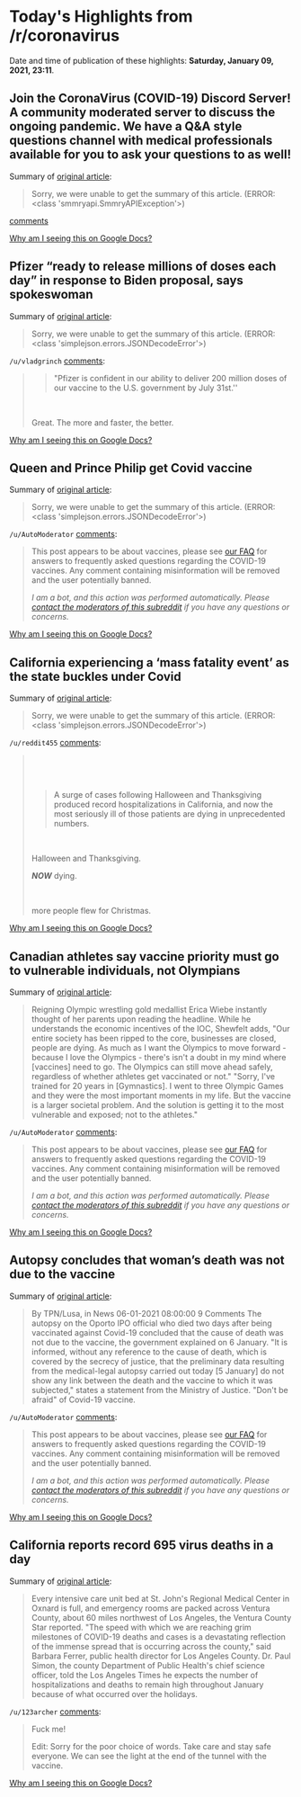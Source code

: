 # Today's Highlights from /r/coronavirus

Date and time of publication of these highlights: **Saturday, January 09, 2021, 23:11**.

## Join the CoronaVirus (COVID-19) Discord Server! A community moderated server to discuss the ongoing pandemic. We have a Q&A style questions channel with medical professionals available for you to ask your questions to as well!

Summary of [original article](https://discord.gg/coronavirus):

> Sorry, we were unable to get the summary of this article. (ERROR: <class 'smmryapi.SmmryAPIException'>)

[comments](https://www.reddit.com/r/Coronavirus/comments/ku0l0q/join_the_coronavirus_covid19_discord_server_a/)

[Why am I seeing this on Google Docs?](https://docs.google.com/document/d/1Dc6We63vOXIZsc0op-Bt4abqkYjXzOigalQqFxmvvbM/edit?usp=sharing)

## Pfizer “ready to release millions of doses each day” in response to Biden proposal, says spokeswoman

Summary of [original article](https://www.cnn.com/world/live-news/coronavirus-pandemic-vaccine-updates-01-09-21/h_3aeda90ebffed764340d0a400c62bd30):

> Sorry, we were unable to get the summary of this article. (ERROR: <class 'simplejson.errors.JSONDecodeError'>)

`/u/vladgrinch` [comments](https://www.reddit.com/r/Coronavirus/comments/ktysdz/pfizer_ready_to_release_millions_of_doses_each/):

> >"Pfizer is confident in our ability to deliver 200 million doses of our vaccine to the U.S. government by July 31st.''
> 
> &#x200B;
> 
> Great. The more and faster, the better.

[Why am I seeing this on Google Docs?](https://docs.google.com/document/d/1Dc6We63vOXIZsc0op-Bt4abqkYjXzOigalQqFxmvvbM/edit?usp=sharing)

## Queen and Prince Philip get Covid vaccine

Summary of [original article](https://www.bbc.com/news/uk-55602007):

> Sorry, we were unable to get the summary of this article. (ERROR: <class 'simplejson.errors.JSONDecodeError'>)

`/u/AutoModerator` [comments](https://www.reddit.com/r/Coronavirus/comments/ktsgsf/queen_and_prince_philip_get_covid_vaccine/):

> This post appears to be about vaccines, please see [our FAQ](https://www.reddit.com/r/Coronavirus/wiki/faq#wiki_where_can_i_find_information_about_the_mechanism_and_progress_of_vaccines.3F) for answers to frequently asked questions regarding the COVID-19 vaccines. Any comment containing misinformation will be removed and the user potentially banned.
> 
> 
> *I am a bot, and this action was performed automatically. Please [contact the moderators of this subreddit](/message/compose/?to=/r/Coronavirus) if you have any questions or concerns.*

[Why am I seeing this on Google Docs?](https://docs.google.com/document/d/1Dc6We63vOXIZsc0op-Bt4abqkYjXzOigalQqFxmvvbM/edit?usp=sharing)

## California experiencing a ‘mass fatality event’ as the state buckles under Covid

Summary of [original article](https://www.independent.co.uk/news/world/americas/california-covid-mass-fatality-b1784952.html):

> Sorry, we were unable to get the summary of this article. (ERROR: <class 'simplejson.errors.JSONDecodeError'>)

`/u/reddit455` [comments](https://www.reddit.com/r/Coronavirus/comments/ku0zua/california_experiencing_a_mass_fatality_event_as/):

> &#x200B;
> 
> &#x200B;
> 
> >A surge of cases following Halloween and Thanksgiving produced record hospitalizations in California, and now the most seriously ill of those patients are dying in unprecedented numbers.
> 
> &#x200B;
> 
> Halloween and Thanksgiving.
> 
> ***NOW*** dying.
> 
> &#x200B;
> 
> more people flew for Christmas.

[Why am I seeing this on Google Docs?](https://docs.google.com/document/d/1Dc6We63vOXIZsc0op-Bt4abqkYjXzOigalQqFxmvvbM/edit?usp=sharing)

## Canadian athletes say vaccine priority must go to vulnerable individuals, not Olympians

Summary of [original article](https://www.cbc.ca/1.5866593):

> Reigning Olympic wrestling gold medallist Erica Wiebe instantly thought of her parents upon reading the headline. While he understands the economic incentives of the IOC, Shewfelt adds, "Our entire society has been ripped to the core, businesses are closed, people are dying. As much as I want the Olympics to move forward - because I love the Olympics - there's isn't a doubt in my mind where [vaccines] need to go. The Olympics can still move ahead safely, regardless of whether athletes get vaccinated or not." "Sorry, I've trained for 20 years in [Gymnastics]. I went to three Olympic Games and they were the most important moments in my life. But the vaccine is a larger societal problem. And the solution is getting it to the most vulnerable and exposed; not to the athletes."

`/u/AutoModerator` [comments](https://www.reddit.com/r/Coronavirus/comments/ku12uj/canadian_athletes_say_vaccine_priority_must_go_to/):

> This post appears to be about vaccines, please see [our FAQ](https://www.reddit.com/r/Coronavirus/wiki/faq#wiki_where_can_i_find_information_about_the_mechanism_and_progress_of_vaccines.3F) for answers to frequently asked questions regarding the COVID-19 vaccines. Any comment containing misinformation will be removed and the user potentially banned.
> 
> 
> *I am a bot, and this action was performed automatically. Please [contact the moderators of this subreddit](/message/compose/?to=/r/Coronavirus) if you have any questions or concerns.*

[Why am I seeing this on Google Docs?](https://docs.google.com/document/d/1Dc6We63vOXIZsc0op-Bt4abqkYjXzOigalQqFxmvvbM/edit?usp=sharing)

## Autopsy concludes that woman’s death was not due to the vaccine

Summary of [original article](https://www.theportugalnews.com/news/2021-01-06/autopsy-concludes-that-woman-s-death-was-not-due-to-the-vaccine/57533):

> By TPN/Lusa, in News  06-01-2021 08:00:00  9 Comments The autopsy on the Oporto IPO official who died two days after being vaccinated against Covid-19 concluded that the cause of death was not due to the vaccine, the government explained on 6 January. "It is informed, without any reference to the cause of death, which is covered by the secrecy of justice, that the preliminary data resulting from the medical-legal autopsy carried out today [5 January] do not show any link between the death and the vaccine to which it was subjected," states a statement from the Ministry of Justice. "Don't be afraid" of Covid-19 vaccine.

`/u/AutoModerator` [comments](https://www.reddit.com/r/Coronavirus/comments/ktukox/autopsy_concludes_that_womans_death_was_not_due/):

> This post appears to be about vaccines, please see [our FAQ](https://www.reddit.com/r/Coronavirus/wiki/faq#wiki_where_can_i_find_information_about_the_mechanism_and_progress_of_vaccines.3F) for answers to frequently asked questions regarding the COVID-19 vaccines. Any comment containing misinformation will be removed and the user potentially banned.
> 
> 
> *I am a bot, and this action was performed automatically. Please [contact the moderators of this subreddit](/message/compose/?to=/r/Coronavirus) if you have any questions or concerns.*

[Why am I seeing this on Google Docs?](https://docs.google.com/document/d/1Dc6We63vOXIZsc0op-Bt4abqkYjXzOigalQqFxmvvbM/edit?usp=sharing)

## California reports record 695 virus deaths in a day

Summary of [original article](https://apnews.com/article/e2e452109bea577cc2cf8ae4d89bfc7f):

> Every intensive care unit bed at St. John's Regional Medical Center in Oxnard is full, and emergency rooms are packed across Ventura County, about 60 miles northwest of Los Angeles, the Ventura County Star reported. "The speed with which we are reaching grim milestones of COVID-19 deaths and cases is a devastating reflection of the immense spread that is occurring across the county," said Barbara Ferrer, public health director for Los Angeles County. Dr. Paul Simon, the county Department of Public Health's chief science officer, told the Los Angeles Times he expects the number of hospitalizations and deaths to remain high throughout January because of what occurred over the holidays.

`/u/123archer` [comments](https://www.reddit.com/r/Coronavirus/comments/ku4ujl/california_reports_record_695_virus_deaths_in_a/):

> Fuck me!
> 
> Edit: Sorry for the poor choice of words. Take care and stay safe everyone. We can see the light at the end of the tunnel with the vaccine.

[Why am I seeing this on Google Docs?](https://docs.google.com/document/d/1Dc6We63vOXIZsc0op-Bt4abqkYjXzOigalQqFxmvvbM/edit?usp=sharing)

